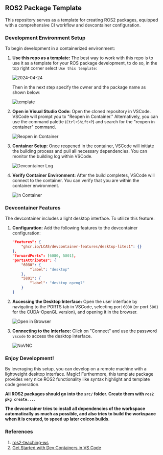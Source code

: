 ## ROS2 Package Template

This repository serves as a template for creating ROS2 packages, equipped with a comprehensive CI workflow and devcontainer configuration.

### Development Environment Setup

To begin development in a containerized environment:

1. **Use this repo as a template:**
   The best way to work with this repo is to use it as a template for your ROS package development, to do so, in the top right corner select `Use this template`:
   
   ![2024-04-24](https://github.com/LCAS/ros2_pkg_template/assets/47870260/2aba3511-7a3f-4e88-a3c1-26ba2be48b45)

   Then in the next step specify the owner and the package name as shown below:
   
   ![template](https://github.com/LCAS/ros2_pkg_template/assets/47870260/b564c9d7-81d4-4dc1-baba-9355b59d09c1)
   

3. **Open in Visual Studio Code:**
   Open the cloned repository in VSCode. VSCode will prompt you to "Reopen in Container." Alternatively, you can use the command palette (`Ctrl+Shift+P`) and search for the "reopen in container" command.

   ![Reopen in Container](https://github.com/LCAS/ros2_pkg_template/assets/47870260/52b26ae9-ffe9-4e7c-afb9-88cee88f870f)

4. **Container Setup:**
   Once reopened in the container, VSCode will initiate the building process and pull all necessary dependencies. You can monitor the building log within VSCode.

   ![Devcontainer Log](https://github.com/LCAS/ros2_pkg_template/assets/47870260/4a01e140-972e-4f10-b866-acaabf6b4cfd)

5. **Verify Container Environment:**
   After the build completes, VSCode will connect to the container. You can verify that you are within the container environment.

   ![In Container](https://github.com/LCAS/ros2_pkg_template/assets/47870260/9efec878-5d83-4aed-a9d0-8a1cf6bbf655)

### Devcontainer Features

The devcontainer includes a light desktop interface. To utilize this feature:

1. **Configuration:**
   Add the following features to the devcontainer configuration:

   ```json
   "features": {
       "ghcr.io/LCAS/devcontainer-features/desktop-lite:1": {}
   },
   "forwardPorts": [6080, 5801],
   "portsAttributes": {
       "6080": {
           "label": "desktop"
       },
       "5801": {
           "label": "desktop opengl"
       }
   }
   ```

2. **Accessing the Desktop Interface:**
   Open the user interface by navigating to the PORTS tab in VSCode, selecting port `6080` (or port `5801` for the CUDA-OpenGL version), and opening it in the browser.

   ![Open in Browser](https://github.com/LCAS/ros2_pkg_template/assets/47870260/b61f4c95-453b-4c92-ad66-5133c91abb05)

3. **Connecting to the Interface:**
   Click on "Connect" and use the password `vscode` to access the desktop interface.

   ![NoVNC](https://github.com/LCAS/ros2_pkg_template/assets/47870260/71246a4c-fd02-4196-b390-b18804f9cd4e)

### Enjoy Development!

By leveraging this setup, you can develop on a remote machine with a lightweight desktop interface. Magic! Furthermore, this template package provides very nice ROS2 functionality like syntax highlight and template code generation. 

**All ROS2 packages should go into the `src/` folder. Create them with `ros2 pkg create...`.**

**The devcontainer tries to install all dependencies of the workspace automatically as much as possible, and also tries to build the workspace when it is created, to speed up later colcon builds.**

### References

1. [ros2-teaching-ws](https://github.com/LCAS/ros2-teaching-ws)
2. [Get Started with Dev Containers in VS Code](https://youtu.be/b1RavPr_878?si=ADepc_VocOHTXP55)
